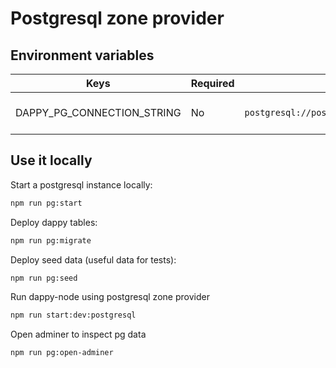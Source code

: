 # Postgresql zone provider

## Environment variables

| **Keys** | **Required** | **Default value (dev)** | **Description** |
|---|---|---|---|
| DAPPY_PG_CONNECTION_STRING | No | `postgresql://postgres:postgres@localhost:5432/dappy` | postgresql connection string |

## Use it locally

Start a postgresql instance locally:
```sh
npm run pg:start
```

Deploy dappy tables:
```sh
npm run pg:migrate
```

Deploy seed data (useful data for tests):
```sh
npm run pg:seed
```

Run dappy-node using postgresql zone provider
```sh
npm run start:dev:postgresql
```

Open adminer to inspect pg data
```sh
npm run pg:open-adminer
```